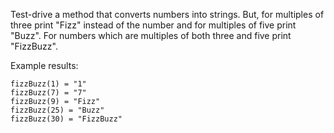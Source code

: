 Test-drive a method that converts numbers into strings. But, for multiples of three print "Fizz" instead of the number and for multiples of five print "Buzz". For numbers which are multiples of both three and five print "FizzBuzz".

Example results:

```
fizzBuzz(1) = "1"
fizzBuzz(7) = "7"
fizzBuzz(9) = "Fizz"
fizzBuzz(25) = "Buzz"
fizzBuzz(30) = "FizzBuzz"
```
